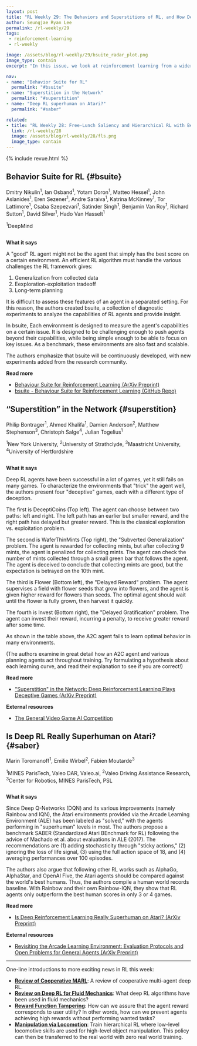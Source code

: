 ```yaml
---
layout: post
title: "RL Weekly 29: The Behaviors and Superstitions of RL, and How Deep RL Compares with the Best Humans in Atari"
author: Seungjae Ryan Lee
permalink: /rl-weekly/29
tags:
 - reinforcement-learning
 - rl-weekly

image: /assets/blog/rl-weekly/29/bsuite_radar_plot.png
image_type: contain
excerpt: "In this issue, we look at reinforcement learning from a wider perspective. We look at new environments and experiments that are designed to test and challenge the agents' capabilities. We also compare existing RL agents against the playthroughs of best Atari human players."

nav:
- name: "Behavior Suite for RL"
  permalink: "#bsuite"
- name: "Superstition in the Network"
  permalink: "#superstition"
- name: "Deep RL superhuman on Atari?"
  permalink: "#saber"

related:
- title: "RL Weekly 28: Free-Lunch Saliency and Hierarchical RL with Behavior Cloning"
  link: /rl-weekly/28
  image: /assets/blog/rl-weekly/28/fls.png
  image_type: contain
---
```



{% include revue.html %}


## Behavior Suite for RL {#bsuite}

<p class="authors" style="font-size: 1em">
Dmitry Nikulin<sup>1</sup>,
Ian Osband<sup>1</sup>,
Yotam Doron<sup>1</sup>,
Matteo Hessel<sup>1</sup>,
John Aslanides<sup>1</sup>,
Eren Sezener<sup>1</sup>,
Andre Saraiva<sup>1</sup>,
Katrina McKinney<sup>1</sup>,
Tor Lattimore<sup>1</sup>,
Csaba Szepezvari<sup>1</sup>,
Satinder Singh<sup>1</sup>,
Benjamin Van Roy<sup>1</sup>,
Richard Sutton<sup>1</sup>,
David Silver<sup>1</sup>,
Hado Van Hasselt<sup>1</sup>
</p>
<p class="authors__institutions" style="font-size: 1em">
    <sup>1</sup>DeepMind
</p>

<div class="w50">
  <img src="{{ absolute_url }}/assets/blog/rl-weekly/29/bsuite_radar_plot.png" alt="">
</div>

**What it says**

A "good" RL agent might not be the agent that simply has the best score on a certain environment. An efficient RL algorithm must handle the various challenges the RL framework gives:

1. Generalization from collected data
2. Eexploration-exploitation tradeoff
3. Long-term planning

It is difficult to assess these features of an agent in a separated setting. For this reason, the authors created bsuite, a collection of diagnostic experiments to analyze the capabilities of RL agents and provide insight.

In bsuite, Each environment is designed to measure the agent's capabilities on a certain issue. It is designed to be challenging enough to push agents beyond their capabilities, while being simple enough to be able to focus on key issues. As a benchmark, these environments are also fast and scalable.

The authors emphasize that bsuite will be continuously developed, with new experiments added from the research community.

**Read more**

- [Behaviour Suite for Reinforcement Learning (ArXiv Preprint)](https://arxiv.org/abs/1908.03568)
- [bsuite - Behaviour Suite for Reinforcement Learning (GitHub Repo)](http://github.com/deepmind/bsuite)




## “Superstition” in the Network {#superstition}

<p class="authors" style="font-size: 1em">
Philip Bontrager<sup>1</sup>,
Ahmed Khalifa<sup>1</sup>,
Damien Anderson<sup>2</sup>,
Matthew Stephenson<sup>3</sup>,
Christoph Salge<sup>4</sup>,
Julian Togelius<sup>1</sup>
</p>
<p class="authors__institutions" style="font-size: 1em">
    <sup>1</sup>New York University,
    <sup>2</sup>University of Strathclyde,
    <sup>3</sup>Maastricht University,
    <sup>4</sup>University of Hertfordshire
</p>

<div class="w80">
  <img src="{{ absolute_url }}/assets/blog/rl-weekly/29/superstition_envs.png" alt="">
</div>
<div class="w60">
  <img src="{{ absolute_url }}/assets/blog/rl-weekly/29/superstition_table.png" alt="">
</div>

**What it says**

Deep RL agents have been successful in a lot of games, yet it still fails on many games. To characterize the environments that "trick" the agent well, the authors present four "deceptive" games, each with a different type of deception.

The first is DeceptiCoins (Top left). The agent can choose between two paths: left and right. The left path has an earlier but smaller reward, and the right path has delayed but greater reward. This is the classical exploration vs. exploitation problem.

The second is WaferThinMints (Top right), the "Subverted Generalization" problem. The agent is rewarded for collecting mints, but after collecting 9 mints, the agent is penalized for collecting mints. The agent can check the number of mints collected through a small green bar that follows the agent. The agent is deceived to conclude that collecting mints are good, but the expectation is betrayed on the 10th mint.

The third is Flower (Bottom left), the "Delayed Reward" problem. The agent supervises a field with flower seeds that grow into flowers, and the agent is given higher reward for flowers than seeds. The optimal agent should wait until the flower is fully grown, then harvest it quickly.

The fourth is Invest (Bottom right), the "Delayed Gratification" problem. The agent can invest their reward, incurring a penalty, to receive greater reward after some time.

As shown in the table above, the A2C agent fails to learn optimal behavior in many environments.

(The authors examine in great detail how an A2C agent and various planning agents act throughout training. Try formulating a hypothesis about each learning curve, and read their explanation to see if you are correct!)

**Read more**

- ["Superstition" in the Network: Deep Reinforcement Learning Plays Deceptive Games (ArXiv Preprint)](https://arxiv.org/abs/1908.04436)

**External resources**

- [The General Video Game AI Competition](http://www.gvgai.net/)




## Is Deep RL Really Superhuman on Atari? {#saber}

<p class="authors" style="font-size: 1em">
Marin Toromanoff<sup>1</sup>,
Emilie Wirbel<sup>2</sup>,
Fabien Moutarde<sup>3</sup>
</p>
<p class="authors__institutions" style="font-size: 1em">
    <sup>1</sup>MINES ParisTech, Valeo DAR, Valeo.ai,
    <sup>2</sup>Valeo Driving Assistance Research,
    <sup>3</sup>Center for Robotics, MINES ParisTech, PSL
</p>

<div class="w40">
  <img src="{{ absolute_url }}/assets/blog/rl-weekly/29/saber_beginner_vs_pro.png" alt="">
</div>

**What it says**

Since Deep Q-Networks (DQN) and its various improvements (namely Rainbow and IQN), the Atari environments provided via the Arcade Learning Environment (ALE) has been labeled as "solved," with the agents performing in "superhuman" levels in most. The authors propose a benchmark SABER (Standardized Atari BEnchmark for RL) following the advice of Machado et al. about evaluations in ALE (2017). The recommendations are (1) adding stochasticity through "sticky actions," (2) ignoring the loss of life signal, (3) using the full action space of 18, and (4) averaging performances over 100 episodes.

The authors also argue that following other RL works such as AlphaGo, AlphaStar, and OpenAI Five, the Atari agents should be compared against the world's best humans. Thus, the authors compile a human world records baseline. With Rainbow and their own Rainbow-IQN, they show that RL agents only outperform the best human scores in only 3 or 4 games.

**Read more**

- [Is Deep Reinforcement Learning Really Superhuman on Atari? (ArXiv Preprint)](https://arxiv.org/abs/1908.04683)

**External resources**

- [Revisiting the Arcade Learning Environment: Evaluation Protocols and Open Problems for General Agents (ArXiv Preprint)](https://arxiv.org/abs/1709.06009)




------

<div id="one-liners"></div>

One-line introductions to more exciting news in RL this week:

- [**Review of Cooperative MARL**](https://arxiv.org/abs/1908.03963): A review of cooperative multi-agent deep RL.
- [**Review on Deep RL for Fluid Mechanics**](https://arxiv.org/abs/1908.04127): What deep RL algorithms have been used in fluid mechanics?
- [**Reward Function Tampering**](https://arxiv.org/abs/1908.04734): How can we assure that the agent reward corresponds to user utility? In other words, how can we prevent agents achieving high rewards without performing wanted tasks?
- [**Manipulation via Locomotion**](https://arxiv.org/abs/1908.05224): Train hierarchical RL where low-level locomotive skills are used for high-level object manipulation. This policy can then be transferred to the real world with zero real world training.
